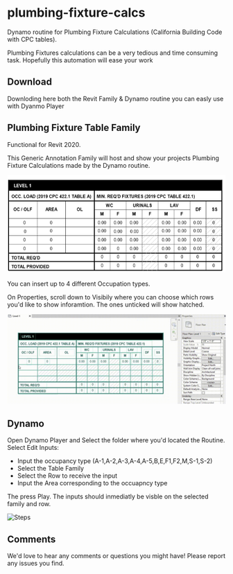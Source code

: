 # plumbing-fixture-calcs
Dynamo routine for Plumbing Fixture Calculations (California Building Code with CPC tables).

Plumbing Fixtures calculations can be a very tedious and time consuming task. Hopefully this automation will ease your work

## Download

Downloding here both the Revit Family & Dynamo routine you can easly use with Dyanmo Player

## Plumbing Fixture Table Family

Functional for Revit 2020.

This Generic Annotation Family will host and show your projects Plumbing Fixture Calculations made by the Dynamo routine.

![Table Example](https://github.com/archsourcing/plumbing-fixture-calcs/blob/main/media/Table%20Example.png)

You can insert up to 4 different Occupation types. 

On Properties, scroll down to Visibily where you can choose which rows you'd like to show inforamtion. The ones unticked will show hatched.

![Table properties](https://github.com/archsourcing/plumbing-fixture-calcs/blob/main/media/Table%20properties.gif)

## Dynamo

Open Dynamo Player and Select the folder where you'd located the Routine.
Select Edit Inputs:
- Input the occupancy type (A-1,A-2,A-3,A-4,A-5,B,E,F1,F2,M,S-1,S-2)
- Select the Table Family
- Select the Row to receive the input
- Input the Area corresponding to the occuapncy type

The press Play.
The inputs should inmediatly be visble on the selected family and row.

![Steps](https://github.com/archsourcing/plumbing-fixture-calcs/blob/main/media/Steps.gif)


## Comments
We'd love to hear any comments or questions you might have! Please report any issues you find.
